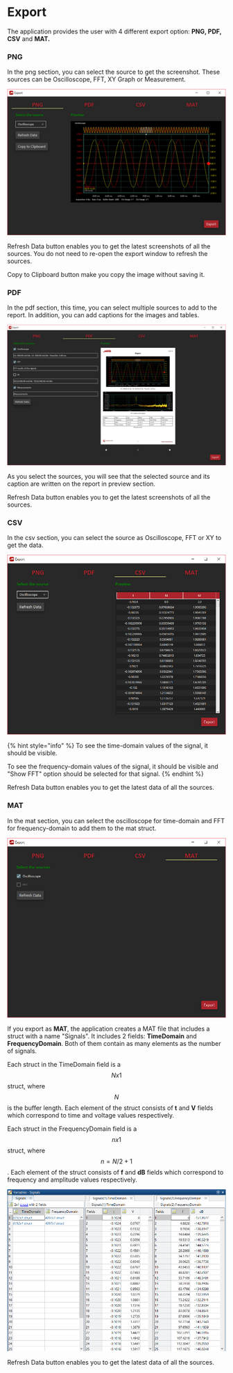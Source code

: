 # Export

The application provides the user with 4 different export option: **PNG, PDF,  CSV** and **MAT.**

### **PNG**

In the png section, you can select the source to get the screenshot. These sources can be Oscilloscope, FFT, XY Graph or Measurement.

![Export as PNG](../../../../.gitbook/assets/image%20%28118%29.png)

Refresh Data button enables you to get the latest screenshots of all the sources. You do not need to re-open the export window to refresh the sources.

Copy to Clipboard button make you copy the image without saving it.

### PDF

In the pdf section, this time, you can select multiple sources to add to the report. In addition, you can add captions for the images and tables.  

![Export as PDF](../../../../.gitbook/assets/image%20%2856%29.png)

As you select the sources, you will see that the selected source and its caption are written on the report in preview section.

Refresh Data button enables you to get the latest screenshots of all the sources.

### CSV

In the csv section, you can select the source as Oscilloscope, FFT or XY to get the data.

![Export as CSV](../../../../.gitbook/assets/image%20%28156%29.png)

{% hint style="info" %}
To see the time-domain values of the signal, it should be visible.

To see the frequency-domain values of the signal, it should be visible and "Show FFT" option should be selected for that signal.
{% endhint %}

Refresh Data button enables you to get the latest data of all the sources.

### MAT

In the mat section, you can select the oscilloscope for time-domain and FFT for frequency-domain to add them to the mat struct.

![Export as MAT](../../../../.gitbook/assets/image%20%28181%29.png)

If you export as **MAT**, the application creates a MAT file that includes a struct with a name "Signals". It includes 2 fields: **TimeDomain** and **FrequencyDomain**.  Both of them contain as many elements as the number of signals. 

Each struct in the TimeDomain field is a $$Nx1 $$ struct, where $$N$$ is the buffer length. Each element of the struct consists of **t** and **V** fields which correspond to time and voltage values respectively.

Each struct in the FrequencyDomain field is a $$nx1 $$ struct, where $$n = N/2+1$$. Each element of the struct consists of **f** and **dB** fields which correspond to frequency and amplitude values respectively.

![Exported mat struct](../../../../.gitbook/assets/image%20%2882%29.png)

Refresh Data button enables you to get the latest data of all the sources.


